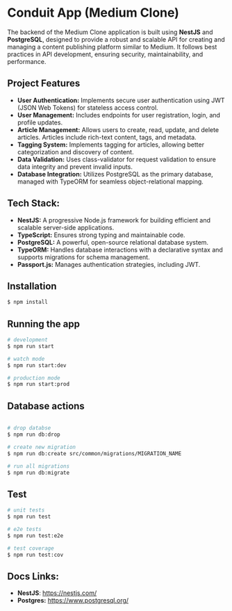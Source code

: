 # Conduit App (Medium Clone)

The backend of the Medium Clone application is built using **NestJS** and **PostgreSQL**, designed to provide a robust and scalable API for creating and managing a content publishing platform similar to Medium. It follows best practices in API development, ensuring security, maintainability, and performance.

## Project Features
- **User Authentication:** Implements secure user authentication using JWT (JSON Web Tokens) for stateless access control.
- **User Management:** Includes endpoints for user registration, login, and profile updates.
- **Article Management:** Allows users to create, read, update, and delete articles. Articles include rich-text content, tags, and metadata.
- **Tagging System:** Implements tagging for articles, allowing better categorization and discovery of content.
- **Data Validation:** Uses class-validator for request validation to ensure data integrity and prevent invalid inputs.
- **Database Integration:** Utilizes PostgreSQL as the primary database, managed with TypeORM for seamless object-relational mapping.

## Tech Stack:
- **NestJS:** A progressive Node.js framework for building efficient and scalable server-side applications.
- **TypeScript:** Ensures strong typing and maintainable code.
- **PostgreSQL:** A powerful, open-source relational database system.
- **TypeORM:** Handles database interactions with a declarative syntax and supports migrations for schema management.
- **Passport.js:** Manages authentication strategies, including JWT.

## Installation

```bash
$ npm install
```

## Running the app

```bash
# development
$ npm run start

# watch mode
$ npm run start:dev

# production mode
$ npm run start:prod
```

## Database actions

```bash

# drop databse
$ npm run db:drop

# create new migration
$ npm run db:create src/common/migrations/MIGRATION_NAME

# run all migrations
$ npm run db:migrate
```

## Test

```bash
# unit tests
$ npm run test

# e2e tests
$ npm run test:e2e

# test coverage
$ npm run test:cov
```

## Docs Links:
- **NestJS**: https://nestjs.com/
- **Postgres:** https://www.postgresql.org/
